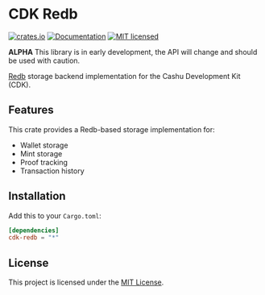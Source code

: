 # CDK Redb

[![crates.io](https://img.shields.io/crates/v/cdk-redb.svg)](https://crates.io/crates/cdk-redb)
[![Documentation](https://docs.rs/cdk-redb/badge.svg)](https://docs.rs/cdk-redb)
[![MIT licensed](https://img.shields.io/badge/license-MIT-blue.svg)](https://github.com/cashubtc/cdk/blob/main/LICENSE)

**ALPHA** This library is in early development, the API will change and should be used with caution.

[Redb](https://github.com/cberner/redb) storage backend implementation for the Cashu Development Kit (CDK).

## Features

This crate provides a Redb-based storage implementation for:
- Wallet storage
- Mint storage
- Proof tracking
- Transaction history

## Installation

Add this to your `Cargo.toml`:

```toml
[dependencies]
cdk-redb = "*"
```


## License

This project is licensed under the [MIT License](../../LICENSE).
